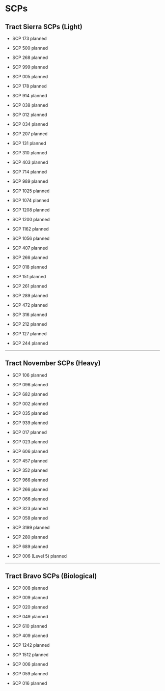 # SCPs

## Tract Sierra SCPs (Light)

- SCP 173 planned

- SCP 500 planned

- SCP 268 planned

- SCP 999 planned

- SCP 005 planned

- SCP 178 planned

- SCP 914 planned

- SCP 038 planned

- SCP 012 planned

- SCP 034 planned

- SCP 207 planned

- SCP 131 planned

- SCP 310 planned

- SCP 403 planned

- SCP 714 planned

- SCP 989 planned

- SCP 1025 planned

- SCP 1074 planned

- SCP 1208 planned

- SCP 1200 planned

- SCP 1162 planned

- SCP 1056 planned

- SCP 407 planned

- SCP 266 planned

- SCP 018 planned

- SCP 151 planned

- SCP 261 planned

- SCP 289 planned

- SCP 472 planned

- SCP 316 planned

- SCP 212 planned

- SCP 127 planned

- SCP 244 planned

---

## Tract November SCPs (Heavy)

- SCP 106 planned

- SCP 096 planned

- SCP 682  planned

- SCP 002 planned

- SCP 035 planned

- SCP 939 planned

- SCP 017 planned

- SCP 023 planned

- SCP 606 planned

- SCP 457 planned

- SCP 352 planned

- SCP 966 planned

- SCP 266 planned

- SCP 066 planned

- SCP 323 planned

- SCP 058 planned

- SCP 3199 planned

- SCP 280 planned

- SCP 689 planned

- SCP 006 (Level 5) planned

---

## Tract Bravo SCPs (Biological)

- SCP 008 planned

- SCP 009 planned

- SCP 020 planned

- SCP 049 planned

- SCP 610 planned

- SCP 409 planned

- SCP 1242 planned

- SCP 1512 planned

- SCP 006 planned

- SCP 059 planned

- SCP 016 planned
